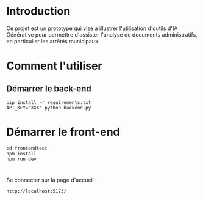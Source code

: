 # Introduction

Ce projet est un prototype qui vise à illustrer l'utilisation d'outils d'IA Générative pour permettre d'assister l'analyse de documents administratifs, en particulier les arrêtés municipaux.

# Comment l'utiliser

## Démarrer le back-end 

```
pip install -r requirements.txt
API_KEY="XXX" python backend.py
```

# Démarrer le front-end

```
cd frontendtest
npm install
npm run dev
```

#

Se connecter sur la page d'accueil : 

```
http://localhost:5173/
```
